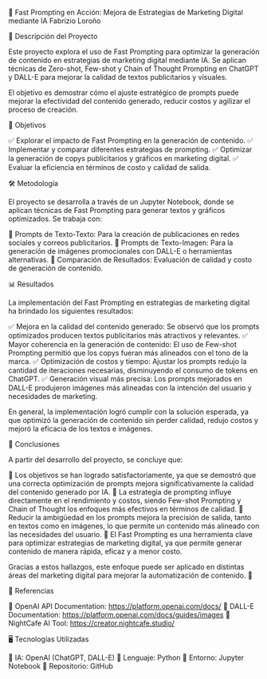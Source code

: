 🚀 Fast Prompting en Acción: Mejora de Estrategias de Marketing Digital mediante IA
Fabrizio Loroño

📖 Descripción del Proyecto

Este proyecto explora el uso de Fast Prompting para optimizar la generación de contenido en estrategias de marketing digital mediante IA. Se aplican técnicas de Zero-shot, Few-shot y Chain of Thought Prompting en ChatGPT y DALL-E para mejorar la calidad de textos publicitarios y visuales.

El objetivo es demostrar cómo el ajuste estratégico de prompts puede mejorar la efectividad del contenido generado, reducir costos y agilizar el proceso de creación.


🎯 Objetivos

✅ Explorar el impacto de Fast Prompting en la generación de contenido.
✅ Implementar y comparar diferentes estrategias de prompting.
✅ Optimizar la generación de copys publicitarios y gráficos en marketing digital.
✅ Evaluar la eficiencia en términos de costo y calidad de salida.

🛠️ Metodología

El proyecto se desarrolla a través de un Jupyter Notebook, donde se aplican técnicas de Fast Prompting para generar textos y gráficos optimizados. Se trabaja con:

🔹 Prompts de Texto-Texto: Para la creación de publicaciones en redes sociales y correos publicitarios.
🔹 Prompts de Texto-Imagen: Para la generación de imágenes promocionales con DALL-E o herramientas alternativas.
🔹 Comparación de Resultados: Evaluación de calidad y costo de generación de contenido.

📊 Resultados

La implementación del Fast Prompting en estrategias de marketing digital ha brindado los siguientes resultados:

✅ Mejora en la calidad del contenido generado: Se observó que los prompts optimizados producen textos publicitarios más atractivos y relevantes.
✅ Mayor coherencia en la generación de contenido: El uso de Few-shot Prompting permitió que los copys fueran más alineados con el tono de la marca.
✅ Optimización de costos y tiempo: Ajustar los prompts redujo la cantidad de iteraciones necesarias, disminuyendo el consumo de tokens en ChatGPT.
✅ Generación visual más precisa: Los prompts mejorados en DALL-E produjeron imágenes más alineadas con la intención del usuario y necesidades de marketing.

En general, la implementación logró cumplir con la solución esperada, ya que optimizó la generación de contenido sin perder calidad, redujo costos y mejoró la eficacia de los textos e imágenes.

📌 Conclusiones

A partir del desarrollo del proyecto, se concluye que:

📌 Los objetivos se han logrado satisfactoriamente, ya que se demostró que una correcta optimización de prompts mejora significativamente la calidad del contenido generado por IA.
📌 La estrategia de prompting influye directamente en el rendimiento y costos, siendo Few-shot Prompting y Chain of Thought los enfoques más efectivos en términos de calidad.
📌 Reducir la ambigüedad en los prompts mejora la precisión de salida, tanto en textos como en imágenes, lo que permite un contenido más alineado con las necesidades del usuario.
📌 El Fast Prompting es una herramienta clave para optimizar estrategias de marketing digital, ya que permite generar contenido de manera rápida, eficaz y a menor costo.

Gracias a estos hallazgos, este enfoque puede ser aplicado en distintas áreas del marketing digital para mejorar la automatización de contenido. 🚀

📜 Referencias

📌 OpenAI API Documentation: https://platform.openai.com/docs/
📌 DALL-E Documentation: https://platform.openai.com/docs/guides/images
📌 NightCafe AI Tool: https://creator.nightcafe.studio/

🖥️ Tecnologías Utilizadas

🧠 IA: OpenAI (ChatGPT, DALL-E)
🐍 Lenguaje: Python
📄 Entorno: Jupyter Notebook
🔗 Repositorio: GitHub
